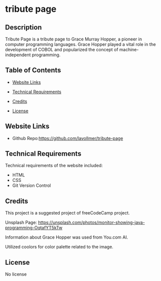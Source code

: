 # tribute page

## Description

Tribute Page is a tribute page to Grace Murray Hopper, a pioneer in computer programming languages. Grace Hopper played a vital role in the development of COBOL and popularized the concept of machine-independent programming.

## Table of Contents

- [Website Links](#websitelinks)
- [Technical Requirements](#technicalrequirements)
- [Credits](#credits)
- [License](#license)

  <a id="homepage"></a>

## Website Links

- Github Repo:https://github.com/lavollmer/tribute-page

  <a id="technicalrequirements"></a>

## Technical Requirements

Technical requirements of the website included:

- HTML
- CSS
- Git Version Control

<a id="credits"></a>

## Credits

This project is a suggested project of freeCodeCamp project.

Unsplash Page: https://unsplash.com/photos/monitor-showing-java-programming-OqtafYT5kTw

Information about Grace Hopper was used from You.com AI.

Utilized coolors for color palette related to the image.

<a id="license"></a>

## License

No license
